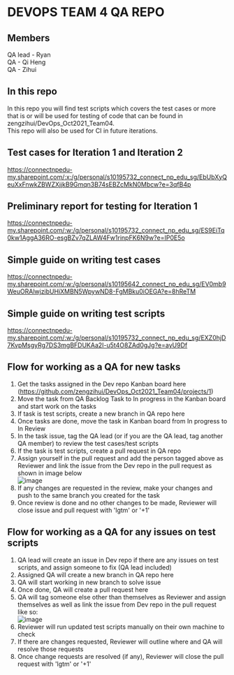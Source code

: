 # DEVOPS TEAM 4 QA REPO
## Members
QA lead - Ryan  
QA - Qi Heng  
QA - Zihui

## In this repo
In this repo you will find test scripts which covers the test cases or more that is or will be used for testing of code that can be found in zengzihui/DevOps_Oct2021_Team04.  
This repo will also be used for CI in future iterations.

## Test cases for Iteration 1 and Iteration 2
https://connectnpedu-my.sharepoint.com/:x:/g/personal/s10195732_connect_np_edu_sg/EbUbXyQeuXxFnwkZBWZXjjkB9Gmqn3B74sEBZcMkN0Mbcw?e=3qfB4p

## Preliminary report for testing for Iteration 1
https://connectnpedu-my.sharepoint.com/:w:/g/personal/s10195732_connect_np_edu_sg/ES9EiTq0kw1AggA36RO-esgBZv7qZLAW4Fw1rinpFK6N9w?e=IP0E5o

## Simple guide on writing test cases
https://connectnpedu-my.sharepoint.com/:w:/g/personal/s10195642_connect_np_edu_sg/EV0mb9WeuORAlwjzibUHiXMBN5WpywND8-FgMBku0iOEGA?e=8hReTM

## Simple guide on writing test scripts
https://connectnpedu-my.sharepoint.com/:w:/g/personal/s10195732_connect_np_edu_sg/EXZ0hjD7KvpMsgyRg7DS3mgBFDUKAa2I-u5t4O8ZAd0gJg?e=ayU9Df


## Flow for working as a QA for new tasks
1. Get the tasks assigned in the Dev repo Kanban board here (https://github.com/zengzihui/DevOps_Oct2021_Team04/projects/1)  
2. Move the task from QA Backlog Task to In progress in the Kanban board and start work on the tasks 
3. If task is test scripts, create a new branch in QA repo here  
4. Once tasks are done, move the task in Kanban board from In progress to In Review  
5. In the task issue, tag the QA lead (or if you are the QA lead, tag another QA member) to review the test cases/test scripts  
6. If the task is test scripts, create a pull request in QA repo  
7. Assign yourself in the pull request and add the person tagged above as Reviewer and link the issue from the Dev repo in the pull request as shown in image below  
![image](https://user-images.githubusercontent.com/64831504/148797448-ef90cbcb-f8d0-41da-a64c-adc69d07d4be.png)
8. If any changes are requested in the review, make your changes and push to the same branch you created for the task  
9. Once review is done and no other changes to be made, Reviewer will close issue and pull request with 'lgtm' or '+1'  

## Flow for working as a QA for any issues on test scripts
1. QA lead will create an issue in Dev repo if there are any issues on test scripts, and assign someone to fix (QA lead included)  
2. Assigned QA will create a new branch in QA repo here  
3. QA will start working in new branch to solve issue  
4. Once done, QA will create a pull request here  
5. QA will tag someone else other than themselves as Reviewer and assign themselves as well as link the issue from Dev repo in the pull request like so:  
![image](https://user-images.githubusercontent.com/64831504/148797448-ef90cbcb-f8d0-41da-a64c-adc69d07d4be.png)
6. Reviewer will run updated test scripts manually on their own machine to check  
7. If there are changes requested, Reviewer will outline where and QA will resolve those requests  
8. Once change requests are resolved (if any), Reviewer will close the pull request with 'lgtm' or '+1'  
